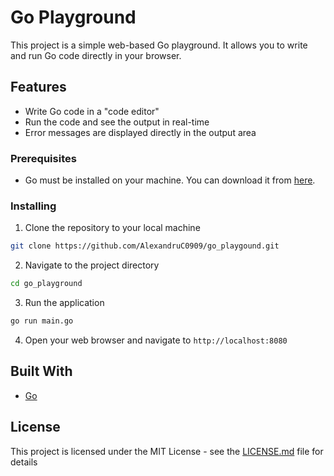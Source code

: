 # Go Playground

This project is a simple web-based Go playground. It allows you to write and run Go code directly in your browser.

## Features

- Write Go code in a "code editor"
- Run the code and see the output in real-time
- Error messages are displayed directly in the output area

### Prerequisites

- Go must be installed on your machine. You can download it from [here](https://golang.org/dl/).

### Installing

1. Clone the repository to your local machine
```bash
git clone https://github.com/AlexandruC0909/go_playgound.git
```
2. Navigate to the project directory
```bash
cd go_playground
```
3. Run the application
```bash
go run main.go
```
4. Open your web browser and navigate to `http://localhost:8080`

## Built With

- [Go](https://golang.org/)

## License

This project is licensed under the MIT License - see the [LICENSE.md](LICENSE.md) file for details
